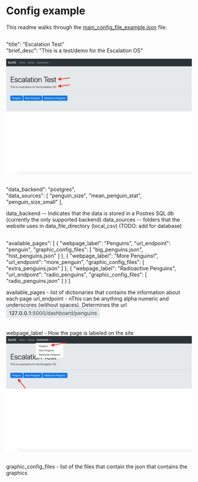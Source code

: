 # Config example
This readme walks through the [main_config_file_example.json](main_config_file_example.json)
  file.

##
"title": "Escalation Test"  
"brief_desc": "This is a test/demo for the Escalation OS"

![title](images/title.png)

##

"data_backend": "postgres",  
"data_sources": \[
    "penguin_size",
    "mean_penguin_stat",
    "penguin_size_small"
\],  

data_backend -- Indicates that the data is stored in a Postres SQL db (currently the only supported backend)
data_sources -- folders that the website uses in data_file_directory (local_csv) (TODO: add for database)
##

"available_pages": \[
        {
            "webpage_label": "Penguins",
            "url_endpoint": "penguin",
            "graphic_config_files": \[
                "big_penguins.json",
                "hist_penguins.json"
            \]
        },
        {
            "webpage_label": "More Penguins!",
            "url_endpoint": "more_penguin",
            "graphic_config_files": \[
                "extra_penguins.json"
            \]
        },
        {
            "webpage_label": "Radioactive Penguins",
            "url_endpoint": "radio_penguins",
            "graphic_config_files": \[
                "radio_penguins.json"
            \]
        }
    \]  
    
available_pages - list of dictionaries that contains the information about each page
url_endpoint - nThis can be anything alpha numeric and underscores (without spaces). Determines the url
![url](images/url.png)
##
webpage_label - How the page is labeled on the site
![page_name](images/page_names.png)
##
graphic_config_files - list of the files that contain the json that contains the graphics
